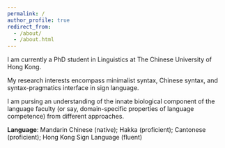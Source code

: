 ```yaml
---
permalink: /
author_profile: true
redirect_from: 
  - /about/
  - /about.html
---
```


I am currently a PhD student in Linguistics at The Chinese University of Hong Kong. 

My research interests encompass minimalist syntax, Chinese syntax, and syntax-pragmatics interface in sign language.

I am pursing an understanding of the innate biological component of the language faculty (or say, domain-specific properties of language competence) from different approaches.

**Language**: Mandarin Chinese (native); Hakka (proficient); Cantonese (proficient); Hong Kong Sign Language (fluent)
